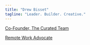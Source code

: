 ```yaml
---
title: "Drew Bisset"
tagline: "Leader. Builder. Creative."
---
```


[Co-Founder, The Curated Team](https://thecuratedteam.com)

[Remote Work Advocate](https://remotelysoftware.com/podcasts/2017/8/18/episode-4-drew-bisset)
